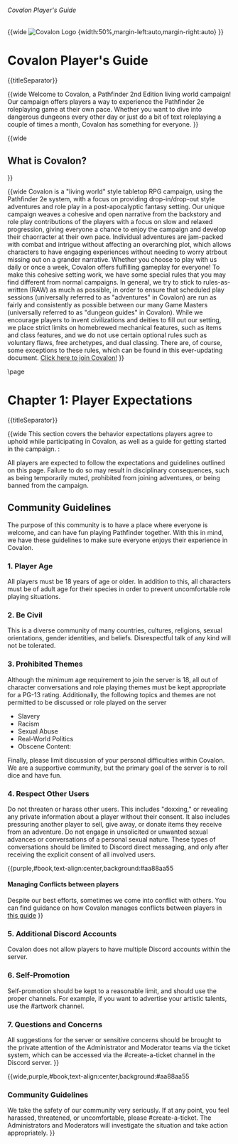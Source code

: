 
###### Covalon Player's Guide
{{wide
![Covalon Logo](https://i.ibb.co/2nWwNHT/Covalon-Logo-Bold-Wood-Cropped-Small.webp) {width:50%,margin-left:auto,margin-right:auto}
}}


# Covalon Player's Guide
{{titleSeparator}}

{{wide
Welcome to Covalon, a Pathfinder 2nd Edition living world campaign! Our campaign offers players a way to experience the Pathfinder 2e roleplaying game at their own pace. Whether you want to dive into dangerous dungeons every other day or just do a bit of text roleplaying a couple of times a month, Covalon has something for everyone.
}}


{{wide
 ## What is Covalon?
}}


{{wide 
Covalon is a "living world" style tabletop RPG campaign, using the Pathfinder 2e system, with a focus on providing drop-in/drop-out style adventures and role play in a post-apocalyptic fantasy setting. Our unique campaign weaves a cohesive and open narrative from the backstory and role play contributions of the players with a focus on slow and relaxed progression, giving everyone a chance to enjoy the campaign and develop their chaorracter at their own pace. Individual adventures are jam-packed with combat and intrigue without affecting an overarching plot, which allows characters to have engaging experiences without needing to worry atrbout missing out on a grander narrative. Whether you choose to play with us daily or once a week, Covalon offers fulfilling gameplay for everyone! To make this cohesive setting work, we have some special rules that you may find different from normal campaigns. In general, we try to stick to rules-as-written (RAW) as much as possible, in order to ensure that scheduled play sessions (universally referred to as "adventures" in Covalon) are run as fairly and consistently as possible between our many Game Masters (universally referred to as "dungeon guides" in Covalon). While we encourage players to invent civilizations and deities to fill out our setting, we place strict limits on homebrewed mechanical features, such as items and class features, and we do not use certain optional rules such as voluntary flaws, free archetypes, and dual classing. There are, of course, some exceptions to these rules, which can be found in this ever-updating document. [Click here to join Covalon!](https://discord.gg/covalon)
}}

\page

# Chapter 1: Player Expectations
{{titleSeparator}}

{{wide
This section covers the behavior expectations players agree to uphold while participating in Covalon, as well as a guide for getting started in the campaign. 
:

All players are expected to follow the expectations and guidelines outlined on this page. Failure to do so may result in disciplinary consequences, such as being temporarily muted, prohibited from joining adventures, or being banned from the campaign.





## Community Guidelines

The purpose of this community is to have a place where everyone is welcome, and can have fun playing Pathfinder together. With this in mind, we have these guidelines to make sure everyone enjoys their experience in Covalon.

### 1. Player Age

All players must be 18 years of age or older. In addition to this, all characters must be of adult age for their species in order to prevent uncomfortable role playing situations.

### 2. Be Civil

This is a diverse community of many countries, cultures, religions, sexual orientations, gender identities, and beliefs. Disrespectful talk of any kind will not be tolerated.

### 3. Prohibited Themes

Although the minimum age requirement to join the server is 18, all out of character conversations and role playing themes must be kept appropriate for a PG-13 rating. Additionally, the following topics and themes are not permitted to be discussed or role played on the server
* Slavery
* Racism
* Sexual Abuse
* Real-World Politics
* Obscene Content:

Finally, please limit discussion of your personal difficulties within Covalon. We are a supportive community, but the primary goal of the server is to roll dice and have fun.

### 4. Respect Other Users

Do not threaten or harass other users. This includes "doxxing," or revealing any private information about a player without their consent. It also includes pressuring another player to sell, give away, or donate items they receive from an adventure. Do not engage in unsolicited or unwanted sexual advances or conversations of a personal sexual nature. These types of conversations should be limited to Discord direct messaging, and only after receiving the explicit consent of all involved users.

{{purple,#book,text-align:center,background:#aa88aa55
#### Managing Conflicts between players
Despite our best efforts, sometimes we come into conflict with others. You can find guidance on how Covalon manages conflicts between players in [this guide](https://docs.google.com/document/d/1_qpEsvT58OKODNMlMV5kV43A9LB8gNUUaLYXaOJm9_g/edit?usp=sharing) 
}}

### 5. Additional Discord Accounts

Covalon does not allow players to have multiple Discord accounts within the server.

### 6. Self-Promotion

Self-promotion should be kept to a reasonable limit, and should use the proper channels. For example, if you want to advertise your artistic talents, use the #artwork channel.

### 7. Questions and Concerns

All suggestions for the server or sensitive concerns should be brought to the private attention of the Administrator and Moderator teams via the ticket system, which can be accessed via the #create-a-ticket channel in the Discord server.
}}


{{wide,purple,#book,text-align:center,background:#aa88aa55
### Community Guidelines
We take the safety of our community very seriously. If at any point, you feel harassed, threatened, or uncomfortable, please #create-a-ticket. The Administrators and Moderators will investigate the situation and take action appropriately.
}}

